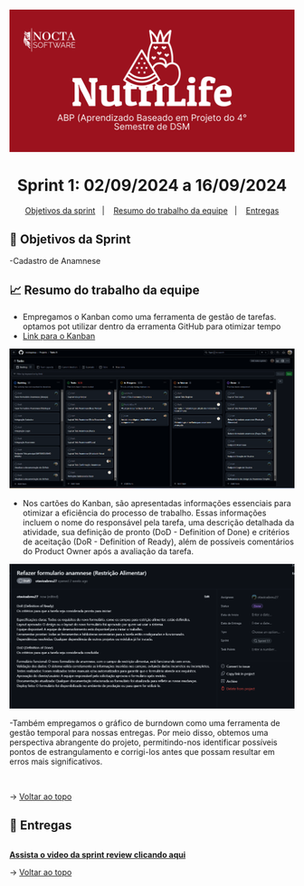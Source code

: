 # <span id="topo">

<div align="center">
    
![banner](https://github.com/noctagroup/NutriLifeDoc/blob/main/imagens/1.png)

</div>
    
<span id="topo">

<h1 align="center">Sprint 1: 02/09/2024 a 16/09/2024</h1>

<p align="center">
    <a href="#objetivos">Objetivos da sprint</a> &nbsp |&nbsp &nbsp
    <a href="#Resumo do trabalho da equipe">Resumo do trabalho da equipe</a> &nbsp |&nbsp &nbsp
    <a href="#entregas">Entregas</a> 
</p>


<span id="objetivos">
    
## :dart: Objetivos da Sprint
-Cadastro de Anamnese

<span id="Resumo do trabalho da equipe">
    
## :chart_with_upwards_trend: Resumo do trabalho da equipe


- Empregamos o Kanban como uma ferramenta de gestão de tarefas. optamos pot utilizar dentro da erramenta GitHub para otimizar tempo
- <a href="https://github.com/orgs/noctagroup/projects/2">Link para o Kanban<a/>

<img src="https://github.com/noctagroup/NutriLifeDoc/blob/main/imagens/sprint1_1/kanban1.1.png" /> 

- Nos cartões do Kanban, são apresentadas informações essenciais para otimizar a eficiência do processo de trabalho. Essas informações incluem o nome do responsável pela tarefa, uma descrição detalhada da atividade, sua definição de pronto (DoD - Definition of Done) e critérios de aceitação (DoR - Definition of Ready), além de possíveis comentários do Product Owner após a avaliação da tarefa.

<img src="https://github.com/noctagroup/NutriLifeDoc/blob/main/imagens/sprint1_1/dor.png" /> 


-Também empregamos o gráfico de burndown como uma ferramenta de gestão temporal para nossas entregas. Por meio disso, obtemos uma perspectiva abrangente do projeto, permitindo-nos identificar possíveis pontos de estrangulamento e corrigi-los antes que possam resultar em erros mais significativos.

<img src="" /> 






→ [Voltar ao topo](#topo)
    
<span id="entregas">
        
## :rocket: Entregas
```

```
<a href=""><strong>Assista o video da sprint review clicando aqui </strong></a> 
   

→ [Voltar ao topo](#topo)    
    


